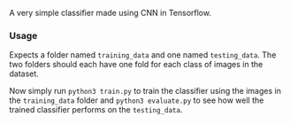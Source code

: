 A very simple classifier made using CNN in Tensorflow.

### Usage
Expects a folder named `training_data` and one named `testing_data`.
The two folders should each have one fold for each class of images in the dataset.

Now simply run `python3 train.py` to train the classifier using the images in the `training_data` folder and `python3 evaluate.py` to see how well the trained classifier performs on the `testing_data`.
